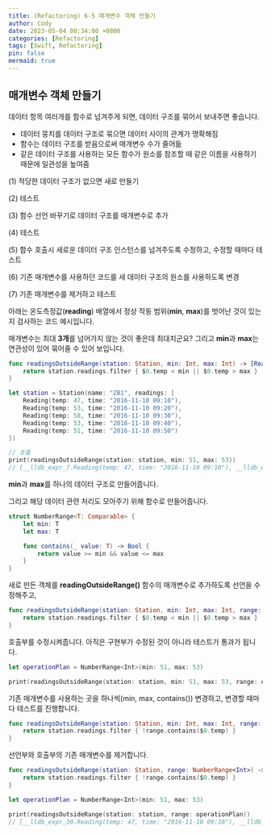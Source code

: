 ```yaml
---
title: (Refactoring) 6-5 매개변수 객체 만들기
author: Cody
date: 2023-05-04 00:34:00 +0800
categories: [Refactoring]
tags: [Swift, Refactoring]
pin: false
mermaid: true
---
```

## **매개변수 객체 만들기**

데이터 항목 여러개를 함수로 넘겨주게 되면, 데이터 구조를 묶어서 보내주면 좋습니다.

- 데이터 뭉치를 데이터 구조로 묶으면 데이터 사이의 관계가 명확해짐
- 함수는 데이터 구조를 받음으로써 매개변수 수가 줄어듦
- 같은 데이터 구조를 사용하는 모든 함수가 원소를 참조할 때 같은 이름을 사용하기 때문에 일관성을 높여줌

(1) 적당한 데이터 구조가 없으면 새로 만들기

(2) 테스트

(3) 함수 선언 바꾸기로 데이터 구조를 매개변수로 추가

(4) 테스트

(5) 함수 호출시 새로운 데이터 구조 인스턴스를 넘겨주도록 수정하고, 수정할 때마다 테스트

(6) 기존 매개변수를 사용하던 코드를 새 데이터 구조의 원소를 사용하도록 변경

(7) 기존 매개변수를 제거하고 테스트

아래는 온도측정값(**reading**) 배열에서 정상 작동 범위(**min**, **max**)를 벗어난 것이 있는지 검사하는 코드 예시입니다.

매개변수는 최대 **3개**를 넘어가지 않는 것이 좋은데 최대치군요? 그리고 **min**과 **max**는 연관성이 있어 묶어줄 수 있어 보입니다.

```swift
func readingsOutsideRange(station: Station, min: Int, max: Int) -> [Reading] {
    return station.readings.filter { $0.temp < min || $0.temp > max }
}

let station = Station(name: "ZB1", readings: [
    Reading(temp: 47, time: "2016-11-10 09:10"),
    Reading(temp: 53, time: "2016-11-10 09:20"),
    Reading(temp: 58, time: "2016-11-10 09:30"),
    Reading(temp: 53, time: "2016-11-10 09:40"),
    Reading(temp: 51, time: "2016-11-10 09:50")
])
```

```swift
// 호출
print(readingsOutsideRange(station: station, min: 51, max: 53))
// [__lldb_expr_7.Reading(temp: 47, time: "2016-11-10 09:10"), __lldb_expr_7.Reading(temp: 58, time: "2016-11-10 09:30")]
```

**min**과 **max**를 하나의 데이터 구조로 만들어줍니다.

그리고 해당 데이터 관련 처리도 모아주기 위해 함수로 만들어줍니다.

```swift
struct NumberRange<T: Comparable> {
    let min: T
    let max: T

    func contains(_ value: T) -> Bool {
        return value >= min && value <= max
    }
}
```

새로 만든 객체를 **readingOutsideRange()** 함수의 매개변수로 추가하도록 선언을 수정해주고,

```swift
func readingsOutsideRange(station: Station, min: Int, max: Int, range: NumberRange<Int>) -> [Reading] {
    return station.readings.filter { $0.temp < min || $0.temp > max }
}
```

호출부를 수정시켜줍니다. 아직은 구현부가 수정된 것이 아니라 테스트가 통과가 됩니다.

```swift
let operationPlan = NumberRange<Int>(min: 51, max: 53)

print(readingsOutsideRange(station: station, min: 51, max: 53, range: operationPlan))
```

기존 매개변수를 사용하는 곳을 하나씩(min, max, contains()) 변경하고, 변경할 때마다 테스트를 진행합니다.

```swift
func readingsOutsideRange(station: Station, min: Int, max: Int, range: NumberRange<Int>) -> [Reading] {
    return station.readings.filter { !range.contains($0.temp) }
}
```

선언부와 호출부의 기존 매개변수를 제거합니다.

```swift
func readingsOutsideRange(station: Station, range: NumberRange<Int>) -> [Reading] {
    return station.readings.filter { !range.contains($0.temp) }
}
```

```swift
let operationPlan = NumberRange<Int>(min: 51, max: 53)

print(readingsOutsideRange(station: station, range: operationPlan))
// [__lldb_expr_30.Reading(temp: 47, time: "2016-11-10 09:10"), __lldb_expr_30.Reading(temp: 58, time: "2016-11-10 09:30")]
```